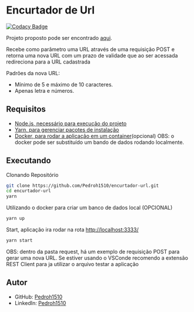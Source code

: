 # Encurtador de Url

[![Codacy Badge](https://api.codacy.com/project/badge/Grade/4da0f848fda6420393b021608e0b07fe)](https://app.codacy.com/manual/Pedroh1510/encurtador-url?utm_source=github.com&utm_medium=referral&utm_content=Pedroh1510/encurtador-url&utm_campaign=Badge_Grade_Dashboard)

Projeto proposto pode ser encontrado [aqui](https://github.com/backend-br/desafios/tree/master/1%20-%20Easy/Encurtador%20de%20URL).

Recebe como parâmetro uma URL através de uma requisição POST e retorna uma nova URL com um prazo de validade que ao ser acessada redireciona para a URL cadastrada

Padrões da nova URL:

- Mínimo de 5 e máximo de 10 caracteres.
- Apenas letra e números.

## Requisitos

- [Node.js, necessário para execução do projeto](https://nodejs.org/en/)
- [Yarn, para gerenciar pacotes de instalação](https://classic.yarnpkg.com/pt-BR/docs/install/#windows-stable)
- [Docker, para rodar a aplicação em um container](https://docs.docker.com/compose/install/)(opcional)
OBS: o docker pode ser substituído um bando de dados rodando localmente.

## Executando

Clonando Repositório

```sh
git clone https://github.com/Pedroh1510/encurtador-url.git
cd encurtador-url
yarn
```

Utilizando o docker para criar um banco de dados local (OPCIONAL)

```sh
yarn up
```

Start, aplicação ira rodar na rota <http://localhost:3333/>

```sh
yarn start
```

OBS: dentro da pasta request, há um exemplo de requisição POST para gerar uma nova URL. Se estiver usando o VSConde recomendo a extensão REST Client para ja utilizar o arquivo testar a aplicação

## Autor

- GitHub: [Pedroh1510](https://github.com/Pedroh1510)
- LinkedIn: [Pedroh1510](www.linkedin.com/in/pedroh1510)
